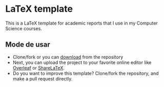 
# LaTeX template

This is a LaTeX template for academic reports that I use in my Computer Science courses.

## Mode de usar
 * Clone/fork or you can [download][comptex-uece] from the repository
 * Next, you can upload the project to your favorite online editor like [Overleaf][overleaf] or [ShareLaTeX][sharelatex].
 * Do you want to improve this template? Clone/fork the repository, and make a pull request directly. 

[sharelatex]: https://www.sharelatex.com/
[overleaf]: https://www.overleaf.com/
[comptex-uece]: https://github.com/luisalves05/comptex-uece/archive/master.zip

